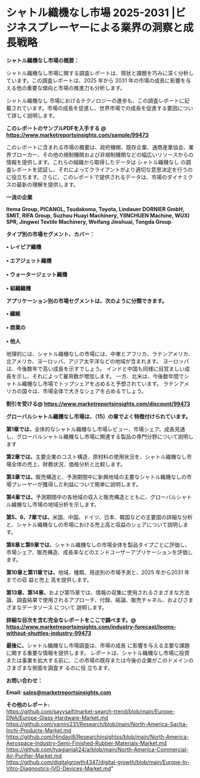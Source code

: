 # シャトル織機なし市場 2025-2031 |ビジネスプレーヤーによる業界の洞察と成長戦略

<strong><b>シャトル織機なし市場の概要：</b></strong>

シャトル織機なし市場に関する調査レポートは、現状と課題を巧みに深く分析しています。この調査レポートは、2025 年から 2031 年の市場の成長に影響を与える他の重要な傾向と市場の推進力も分析します。

シャトル織機なし 市場におけるテクノロジーの進歩も、この調査レポートに記載されています。市場の成長を促進し、世界市場での成長を促進する要因について詳しく説明します。

<strong>このレポートのサンプルPDFを入手する @ <a href=https://www.marketreportsinsights.com/sample/99473>https://www.marketreportsinsights.com/sample/99473</a></strong>

このレポートに含まれる市場の概要は、政府機関、既存企業、通商産業協会、業界ブローカー、その他の規制機関および非規制機関などの幅広いリソースからの情報を提供します。これらの組織から取得したデータは シャトル織機なし の調査レポートを認証し、それによってクライアントがより適切な意思決定を行うのに役立ちます。さらに、このレポートで提供されるデータは、市場のダイナミクスの最新の理解を提供します。

<strong>一流の企業</strong>

<strong><b>Itema Group, PICANOL, Tsudakoma, Toyota, Lindauer DORNIER GmbH, SMIT, RIFA Group, Suzhou Huayi Machinery, YIINCHUEN Machine, WUXI SPR, Jingwei Textile Machinery, Weifang Jinshuai, Tongda Group</b></strong>

<strong><b>タイプ別の市場セグメント、カバー：</b></strong>

<strong>• レイピア織機<br><br>• エアジェット織機<br><br>• ウォータージェット織機<br><br>• 組織織機</strong>

<strong><b>アプリケーション別の市場セグメントは、次のように分類できます。</b></strong>

<strong>• 繊維<br><br>• 商業の<br><br>• 他人</strong>

 地理的には、シャトル織機なしの市場には、中東とアフリカ、ラテンアメリカ、北アメリカ、ヨーロッパ、アジア太平洋などの地域が含まれます。 ヨーロッパは、今後数年で高い成長を示すでしょう。 インドと中国も同様に目覚ましい成長を示し、それによって雇用数が増加します。 一方、北米は、今後数年間でシャトル織機なし市場でトップシェアを占めると予想されています。 ラテンアメリカの国々は、市場全体で大きなシェアを占めるでしょう。

<strong>割引を受ける@ <a href=https://www.marketreportsinsights.com/discount/99473>https://www.marketreportsinsights.com/discount/99473</a></strong>

<strong><b>グローバルシャトル織機なし市場は、（15）の章でよく特徴付けられています。</b></strong>

<strong><b>第</b></strong><strong><b>1章では、</b></strong>全体的なシャトル織機なし市場レビュー、市場シェア、成長見通し、グローバルシャトル織機なし市場に関連する製品の専門分野について説明します

<strong><b>第2章では、</b></strong>主要企業のコスト構造、原材料の使用状況を、シャトル織機なし市場全体の売上、財務状況、価格分析と比較します。

<strong><b>第3章では、</b></strong>販売構造と、予測期間中に新興地域の主要なシャトル織機なしの市場プレーヤーが獲得した利益について簡単に説明します。

<strong><b>第4章では、</b></strong>予測期間中の各地域の収入と販売構造とともに、グローバルシャトル織機なし市場の地域分析を示します。

<strong><b>第5、6、7章では、</b></strong>米国、中国、ドイツ、日本、韓国などの主要国の詳細な分析と、シャトル織機なしの市場における売上高と収益のシェアについて説明します。

<strong><b>第8章と第9章では、</b></strong>シャトル織機なしの市場全体を製品タイプごとに評価し、市場シェア、販売構造、成長率などのエンドユーザーアプリケーションを評価します。

<strong><b>第10章と第11章では、</b></strong>地域、種類、用途別の市場予測と、2025 年から2031 年までの収 益と売上 高を提供します。

<strong><b>第13章、第14章、</b></strong>および第15章では、情報の収集に使用されるさまざまな方法論、調査結果で使用されるアプローチ、付録、結論、販売チャネル、およびさまざまなデータソース について 説明します。

<strong>詳細な目次を含む完全なレポートをここで調べます。@ <a href=https://www.marketreportsinsights.com/industry-forecast/looms-without-shuttles-industry-99473>https://www.marketreportsinsights.com/industry-forecast/looms-without-shuttles-industry-99473</a></strong>

<strong><b>最後に、</b></strong>シャトル織機なし市場調査は、市場の成長 に影響を</a>与える主要な課題に関する重要な情報を提供します。 レポートは、シャトル織機なし市場に投資または事業を拡大する前に、この市場の既存または今後の企業がこのドメインのさまざまな側面を調査す るのに役 立ちます。

<strong><b>お問い合わせ：</b></strong>

<strong>Email: </strong><a href=mailto:sales@marketreportsinsights.com><strong>sales@marketreportsinsights.com</strong></a>

<strong>その他のレポート:</strong>
<br>
<a href=https://github.com/sayysaif/market-search-trend/blob/main/Europe-DNA/Europe-Glass-Hardware-Market.md>https://github.com/sayysaif/market-search-trend/blob/main/Europe-DNA/Europe-Glass-Hardware-Market.md</a>
<br>
<a href=https://github.com/yamini231/Research/blob/main/North-America-Sacha-Inchi-Products-Market.md>https://github.com/yamini231/Research/blob/main/North-America-Sacha-Inchi-Products-Market.md</a>
<br>
<a href=https://github.com/Hindavi8/Researchinsightss/blob/main/North-America-Aerospace-Industry-Semi-Finished-Rubber-Materials-Market.md>https://github.com/Hindavi8/Researchinsightss/blob/main/North-America-Aerospace-Industry-Semi-Finished-Rubber-Materials-Market.md</a>
<br>
<a href=https://github.com/tyagianjali24/a/blob/main/North-America-Commercial-Air-Purifier-Market.md>https://github.com/tyagianjali24/a/blob/main/North-America-Commercial-Air-Purifier-Market.md</a>
<br>
<a href=https://github.com/digitalgrowth4347/digital-growth/blob/main/Europe-In-Vitro-Diagnostics-IVD-Devices-Market.md>https://github.com/digitalgrowth4347/digital-growth/blob/main/Europe-In-Vitro-Diagnostics-IVD-Devices-Market.md</a>"
